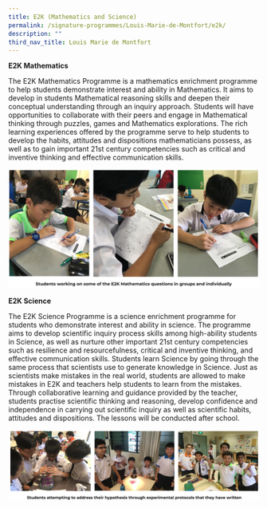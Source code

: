 ```yaml
---
title: E2K (Mathematics and Science)
permalink: /signature-programmes/Louis-Marie-de-Montfort/e2k/
description: ""
third_nav_title: Louis Marie de Montfort
---
```

**E2K Mathematics**


The E2K Mathematics Programme is a mathematics enrichment programme to help students demonstrate interest and ability in Mathematics. It aims to develop in students Mathematical reasoning skills and deepen their conceptual understanding through an inquiry approach. Students will have opportunities to collaborate with their peers and engage in Mathematical thinking through puzzles, games and Mathematics explorations. The rich learning experiences offered by the programme serve to help students to develop the habits, attitudes and dispositions mathematicians possess, as well as to gain important 21st century competencies such as critical and inventive thinking and effective communication skills.

![](/images/e2k.png)

**E2K Science**    

The E2K Science Programme is a science enrichment programme for students who demonstrate interest and ability in science. The programme aims to develop scientific inquiry process skills among high-ability students in Science, as well as nurture other important 21st century competencies such as resilience and resourcefulness, critical and inventive thinking, and effective communication skills. Students learn Science by going through the same process that scientists use to generate knowledge in Science. Just as scientists make mistakes in the real world, students are allowed to make mistakes in E2K and teachers help students to learn from the mistakes. Through collaborative learning and guidance provided by the teacher, students practise scientific thinking and reasoning, develop confidence and independence in carrying out scientific inquiry as well as scientific habits, attitudes and dispositions. The lessons will be conducted after school.

![](/images/e2k1.png)